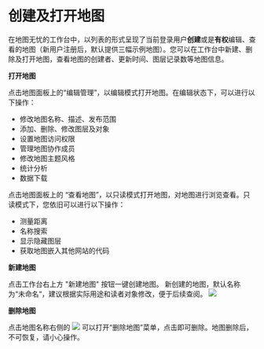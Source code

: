 # 创建及打开地图

在地图无忧的工作台中，以列表的形式呈现了当前登录用户**创建**或是**有权**编辑、查看的地图（新用户注册后，默认提供三幅示例地图）。您可以在工作台中新建、删除及打开地图，查看地图的创建者、更新时间、图层记录数等地图信息。

**打开地图**

点击地图面板上的“编辑管理”，以编辑模式打开地图。在编辑状态下，可以进行以下操作：
*  修改地图名称、描述、发布范围  
*  添加、删除、修改图层及对象  
*  设置地图访问权限
*  管理地图协作成员
*  修改地图主题风格
*  统计分析
*  数据下载

点击地图面板上的 “查看地图”，以只读模式打开地图，对地图进行浏览查看。只读模式下，您依旧可以进行以下操作：

* 测量距离
* 名称搜索
* 显示隐藏图层
* 获取地图嵌入其他网站的代码


**新建地图**

点击工作台右上方 "新建地图" 按钮一键创建地图。 新创建的地图，默认名称为“未命名“，建议根据实际用途和读者对象修改，便于后续查阅。
![](http://pic.dituwuyou.com/map%2Fpicture%2F11.7%2F2015-11-02_15-40-15.jpg)


**删除地图**

点击地图名称右侧的 ![](http://pic.dituwuyou.com/map%2Fpicture%2Fdelete.png) 可以打开“删除地图”菜单，点击即可删除。地图删除后，不可恢复，请小心操作。
